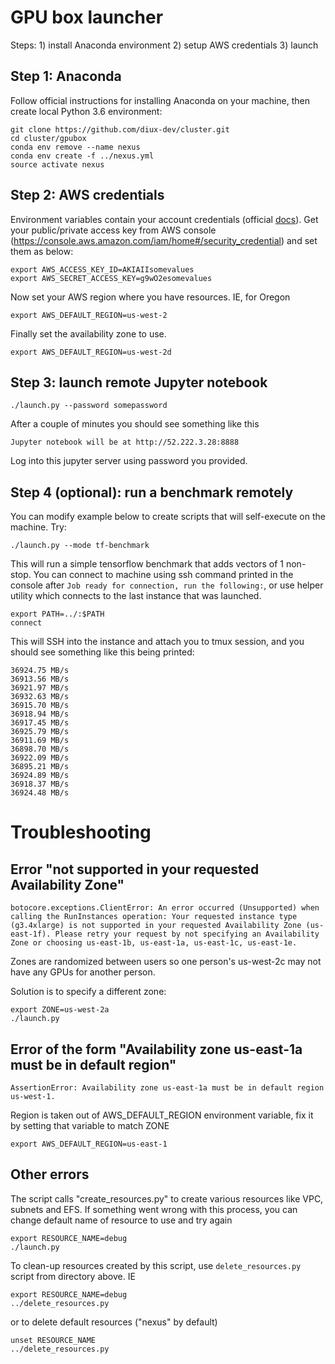 # GPU box launcher

Steps: 1) install Anaconda environment 2) setup AWS credentials 3) launch


## Step 1: Anaconda

Follow official instructions for installing Anaconda on your machine, then create local Python 3.6 environment:

```
git clone https://github.com/diux-dev/cluster.git
cd cluster/gpubox
conda env remove --name nexus
conda env create -f ../nexus.yml 
source activate nexus
```

## Step 2: AWS credentials

Environment variables contain your account credentials (official [docs](https://docs.aws.amazon.com/cli/latest/userguide/cli-chap-getting-started.html)).
Get your public/private access key from AWS console (https://console.aws.amazon.com/iam/home#/security_credential) and set them as below:

```
export AWS_ACCESS_KEY_ID=AKIAIIsomevalues
export AWS_SECRET_ACCESS_KEY=g9wO2esomevalues
```

Now set your AWS region where you have resources. IE, for Oregon

```
export AWS_DEFAULT_REGION=us-west-2
```

Finally set the availability zone to use.

```
export AWS_DEFAULT_REGION=us-west-2d
```



## Step 3: launch remote Jupyter notebook

```
./launch.py --password somepassword
```
After a couple of minutes you should see something like this

```
Jupyter notebook will be at http://52.222.3.28:8888
```
Log into this jupyter server using password you provided.

## Step 4 (optional): run a benchmark remotely

You can modify example below to create scripts that will self-execute on the machine. Try:

```
./launch.py --mode tf-benchmark
```

This will run a simple tensorflow benchmark that adds vectors of 1 non-stop.
You can connect to machine using ssh command printed in the console after `Job ready for connection, run the following:`, or use helper utility which connects to the last instance that was launched.

```
export PATH=../:$PATH
connect
```

This will SSH into the instance and attach you to tmux session, and you should see something like this being printed:

```
36924.75 MB/s
36913.56 MB/s
36921.97 MB/s
36932.63 MB/s
36915.70 MB/s
36918.94 MB/s
36917.45 MB/s
36925.79 MB/s
36911.69 MB/s
36898.70 MB/s
36922.09 MB/s
36895.21 MB/s
36924.89 MB/s
36918.37 MB/s
36924.48 MB/s
```

# Troubleshooting

## Error "not supported in your requested Availability Zone"
`botocore.exceptions.ClientError: An error occurred (Unsupported) when calling the RunInstances operation: Your requested instance type (g3.4xlarge) is not supported in your requested Availability Zone (us-east-1f). Please retry your request by not specifying an Availability Zone or choosing us-east-1b, us-east-1a, us-east-1c, us-east-1e.`

Zones are randomized between users so one person's us-west-2c may not have any GPUs for another person.

Solution is to specify a different zone:

```
export ZONE=us-west-2a
./launch.py
```

## Error of the form "Availability zone us-east-1a must be in default region"

`AssertionError: Availability zone us-east-1a must be in default region us-west-1.`

Region is taken out of AWS_DEFAULT_REGION environment variable, fix it by setting that variable to match ZONE

```
export AWS_DEFAULT_REGION=us-east-1
```

## Other errors
The script calls "create_resources.py" to create various resources like VPC, subnets and EFS. If something went wrong with this process, you can change default name of resource to use and try again

```
export RESOURCE_NAME=debug
./launch.py
```

To clean-up resources created by this script, use `delete_resources.py` script from directory above. IE

```
export RESOURCE_NAME=debug
../delete_resources.py
```

or to delete default resources ("nexus" by default)

```
unset RESOURCE_NAME
../delete_resources.py
```
